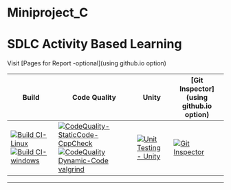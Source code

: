 # Miniproject_C

# SDLC Activity Based Learning

Visit [Pages for Report -optional](using github.io option)

Build | Code Quality | Unity | [Git Inspector](using github.io option)
------|----------|-------|--------------
[![Build CI-Linux](https://github.com/Suneesh-S/M1_Electrical_Calculator/actions/workflows/c-cpp.yml/badge.svg)](https://github.com/Suneesh-S/M1_Electrical_Calculator/actions/workflows/c-cpp.yml) [![Build CI-windows](https://github.com/Suneesh-S/M1_Electrical_Calculator/actions/workflows/c-cpp-windows.yml/badge.svg)](https://github.com/Suneesh-S/M1_Electrical_Calculator/actions/workflows/c-cpp-windows.yml) | [![CodeQuality-StaticCode-CppCheck](https://github.com/Suneesh-S/M1_Electrical_Calculator/actions/workflows/cpp-check.yml/badge.svg)](https://github.com/Suneesh-S/M1_Electrical_Calculator/actions/workflows/cpp-check.yml) [![CodeQuality Dynamic-Code valgrind](https://github.com/Suneesh-S/M1_Electrical_Calculator/actions/workflows/c-dynamic.yml/badge.svg)](https://github.com/Suneesh-S/M1_Electrical_Calculator/actions/workflows/c-dynamic.yml)| [![Unit Testing - Unity](https://github.com/Suneesh-S/M1_Electrical_Calculator/actions/workflows/unity.yml/badge.svg)](https://github.com/Suneesh-S/M1_Electrical_Calculator/actions/workflows/unity.yml)| [![Git Inspector](https://github.com/debasish2110/LTTS-C-MiniProject/actions/workflows/gitinspector.yml/badge.svg)](https://github.com/debasish2110/LTTS-C-MiniProject/actions/workflows/gitinspector.yml)

----
